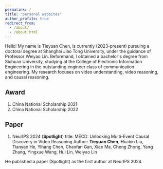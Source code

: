 ```yaml
---
permalink: /
title: "personal websites"
author_profile: true
redirect_from: 
  - /about/
  - /about.html
---
```


Hello! My name is Tieyuan Chen, is currently (2023-present) pursuing a doctoral degree at Shanghai Jiao Tong University, 
under the guidance of Professor Weiyao Lin. 
Beforehand, I obtained a bachelor's degree from Sichuan University, 
studying at the College of Electronic Information Engineering in the outstanding engineer class of communication engineering.
My research focuses on video understanding, video reasoning, and causal reasoning. 

## Award
1. China National Scholarship 2021
2. China National Scholarship 2022

## Paper
1. NeurIPS 2024 (**Spotlight**)
title: MECD: Unlocking Multi-Event Causal Discovery in Video Reasoning
Author: **Tieyuan Chen**, Huabin Liu, Tianyao He, Yihang Chen, Chaofan Gan, Xiao Ma, Cheng Zhong, Yang Zhang, Yingxue Wang, Hui Lin, Weiyao Lin


He published a paper (Spotlight) as the first author at NeurIPS 2024.
